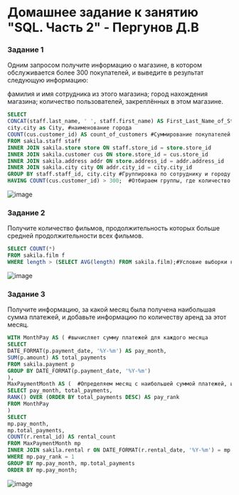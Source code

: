 # Домашнее задание к занятию "SQL. Часть 2" - Пергунов Д.В

### Задание 1
Одним запросом получите информацию о магазине, в котором обслуживается более 300 покупателей, и выведите в результат следующую информацию:

фамилия и имя сотрудника из этого магазина;
город нахождения магазина;
количество пользователей, закреплённых в этом магазине.

```sql
SELECT 
CONCAT(staff.last_name, ' ', staff.first_name) AS First_Last_Name_of_Staff, #ФИО персонала
city.city as City, #наименование города
COUNT(cus.customer_id) AS count_of_customers #Суммирование покупателей
FROM sakila.staff staff
INNER JOIN sakila.store store ON staff.store_id = store.store_id 
INNER JOIN sakila.customer cus ON store.store_id = cus.store_id
INNER JOIN sakila.address addr ON store.address_id = addr.address_id
INNER JOIN sakila.city city ON addr.city_id = city.city_id
GROUP BY staff.staff_id, city.city #Группировка по сотруднику и городу
HAVING COUNT(cus.customer_id) > 300;  #Отбираем группы, где количество покупателей больше 300
```

![image](https://github.com/dimindrol/SQL.P2-pergunov/assets/103885836/f0a57985-67d4-40c5-af36-b7035d864d4e)


### Задание 2
Получите количество фильмов, продолжительность которых больше средней продолжительности всех фильмов.

```sql
SELECT COUNT(*)
FROM sakila.film f
WHERE length > (SELECT AVG(length) FROM sakila.film);#Условие выборки когда длина фильма больше средней длины фильма
```
![image](https://github.com/dimindrol/SQL.P2-pergunov/assets/103885836/e083868a-82be-4316-bbf5-50607725e559)


### Задание 3
Получите информацию, за какой месяц была получена наибольшая сумма платежей, и добавьте информацию по количеству аренд за этот месяц.

```sql
WITH MonthPay AS ( #вычисляет сумму платежей для каждого месяца
SELECT
DATE_FORMAT(p.payment_date, '%Y-%m') AS pay_month,
SUM(p.amount) AS total_payments
FROM sakila.payment p
GROUP BY DATE_FORMAT(p.payment_date, '%Y-%m')
),
MaxPaymentMonth AS (  #Определяем месяц с наибольшей суммой платежей, используя RANK() для ранжирования по сумме платежей
SELECT pay_month, total_payments,
RANK() OVER (ORDER BY total_payments DESC) AS pay_rank
FROM MonthPay
)
SELECT 
mp.pay_month,
mp.total_payments,
COUNT(r.rental_id) AS rental_count
FROM MaxPaymentMonth mp
INNER JOIN sakila.rental r ON DATE_FORMAT(r.rental_date, '%Y-%m') = mp.pay_month #присоединяем таблицу аренд для подсчета количества аренд (rental_count) в месяце с наибольшей суммой платежей
WHERE mp.pay_rank = 1
GROUP BY mp.pay_month, mp.total_payments
ORDER BY mp.pay_month;
```
![image](https://github.com/dimindrol/SQL.P2-pergunov/assets/103885836/b9c662fd-2ad4-4a5d-94ca-611c7ede9261)




